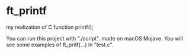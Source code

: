 # ft_printf
my realization of C function printf();

You can run this project with "./script".
made on macOS Mojave.
You will see some examples of ft_pritf(...) in "test.c".
